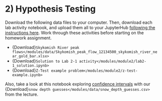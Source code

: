 # 2) Hypothesis Testing


Download the following data files to your computer. Then, download each lab activity notebook, and upload them all to your JupyterHub [following the instructions here](/resources/b-learning-jupyter.md). Work through these activities before starting on the homework assignment.

* {Download}`Skykomish River peak flows</modules/data/Skykomish_peak_flow_12134500_skykomish_river_near_gold_bar.xlsx>`
* {Download}`Solution to Lab 2-1 activity</modules/module2/lab2-1_solution.ipynb>`
* {Download}`Z-Test example problem</modules/module2/z-test-example.ipynb>`

Also, take a look at this notebook exploring [confidence intervals](/modules/module2/confidence-intervals.ipynb) with our {Download}`snow depth guesses</modules/data/snow_depth_guesses.csv>` from the lecture.